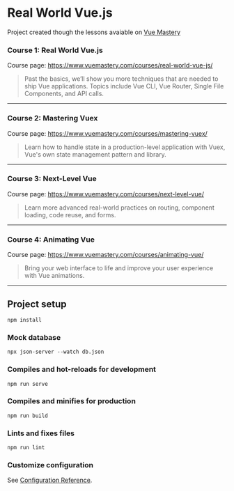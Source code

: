 # Real World Vue.js

Project created though the lessons avaiable on [Vue Mastery](https://www.vuemastery.com)

### Course 1: Real World Vue.js
Course page: https://www.vuemastery.com/courses/real-world-vue-js/

> Past the basics, we’ll show you more techniques that are needed to ship Vue applications. 
> Topics include Vue CLI, Vue Router, Single File Components, and API calls.

---

### Course 2: Mastering Vuex
Course page: https://www.vuemastery.com/courses/mastering-vuex/

> Learn how to handle state in a production-level application with Vuex, Vue's own state management pattern and library.

---

### Course 3: Next-Level Vue
Course page: https://www.vuemastery.com/courses/next-level-vue/

> Learn more advanced real-world practices on routing, component loading, code reuse, and forms.

---

### Course 4: Animating Vue
Course page: https://www.vuemastery.com/courses/animating-vue/

> Bring your web interface to life and improve your user experience with Vue animations.

---

## Project setup
```
npm install
```

### Mock database
```
npx json-server --watch db.json 
```

### Compiles and hot-reloads for development
```
npm run serve
```

### Compiles and minifies for production
```
npm run build
```

### Lints and fixes files
```
npm run lint
```

### Customize configuration
See [Configuration Reference](https://cli.vuejs.org/config/).
